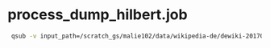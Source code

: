# process_dump_hilbert.job

``` bash
 qsub -v input_path=/scratch_gs/malie102/data/wikipedia-de/dewiki-20170501-pages-meta-current.xml.bz2,output_path=/scratch_gs/malie102/data/lda/wikipedia/ process_dump_hilbert.job
```
